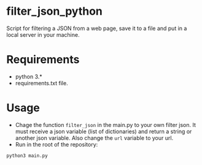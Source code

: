 # filter_json_python
Script for filtering a JSON from a web page, save it to a file and put in a local server in your machine.

# Requirements
* python 3.*
* requirements.txt file.

# Usage
* Chage the function ``` filter_json ``` in the main.py to your own filter json. It must receive a json variable (list of dictionaries) and return a string or another json variable. Also change the ``` url ``` variable to your url.
* Run in the root of the repository:
```shell
python3 main.py
```
